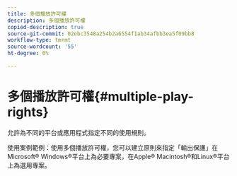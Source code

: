 ```yaml
---
title: 多個播放許可權
description: 多個播放許可權
copied-description: true
source-git-commit: 02ebc3548a254b2a6554f1ab34afbb3ea5f09bb8
workflow-type: tm+mt
source-wordcount: '55'
ht-degree: 0%

---
```


# 多個播放許可權{#multiple-play-rights}

允許為不同的平台或應用程式指定不同的使用規則。

使用案例範例：使用多個播放許可權，您可以建立原則來指定「輸出保護」在Microsoft® Windows®平台上為必要專案，在Apple® Macintosh®和Linux®平台上為選用專案。
